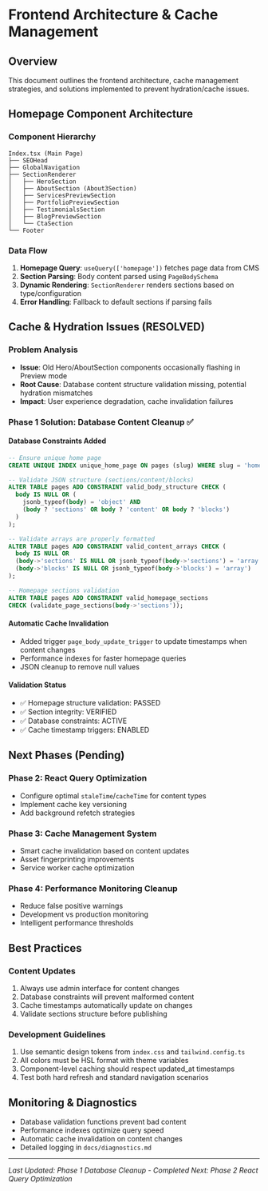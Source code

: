 # Frontend Architecture & Cache Management

## Overview
This document outlines the frontend architecture, cache management strategies, and solutions implemented to prevent hydration/cache issues.

## Homepage Component Architecture

### Component Hierarchy
```
Index.tsx (Main Page)
├── SEOHead
├── GlobalNavigation
├── SectionRenderer
│   ├── HeroSection
│   ├── AboutSection (About3Section)
│   ├── ServicesPreviewSection
│   ├── PortfolioPreviewSection
│   ├── TestimonialsSection
│   ├── BlogPreviewSection
│   └── CtaSection
└── Footer
```

### Data Flow
1. **Homepage Query**: `useQuery(['homepage'])` fetches page data from CMS
2. **Section Parsing**: Body content parsed using `PageBodySchema` 
3. **Dynamic Rendering**: `SectionRenderer` renders sections based on type/configuration
4. **Error Handling**: Fallback to default sections if parsing fails

## Cache & Hydration Issues (RESOLVED)

### Problem Analysis
- **Issue**: Old Hero/AboutSection components occasionally flashing in Preview mode
- **Root Cause**: Database content structure validation missing, potential hydration mismatches
- **Impact**: User experience degradation, cache invalidation failures

### Phase 1 Solution: Database Content Cleanup ✅

#### Database Constraints Added
```sql
-- Ensure unique home page
CREATE UNIQUE INDEX unique_home_page ON pages (slug) WHERE slug = 'home';

-- Validate JSON structure (sections/content/blocks)
ALTER TABLE pages ADD CONSTRAINT valid_body_structure CHECK (
  body IS NULL OR (
    jsonb_typeof(body) = 'object' AND
    (body ? 'sections' OR body ? 'content' OR body ? 'blocks')
  )
);

-- Validate arrays are properly formatted
ALTER TABLE pages ADD CONSTRAINT valid_content_arrays CHECK (
  body IS NULL OR 
  (body->'sections' IS NULL OR jsonb_typeof(body->'sections') = 'array') AND
  (body->'blocks' IS NULL OR jsonb_typeof(body->'blocks') = 'array')
);

-- Homepage sections validation
ALTER TABLE pages ADD CONSTRAINT valid_homepage_sections
CHECK (validate_page_sections(body->'sections'));
```

#### Automatic Cache Invalidation
- Added trigger `page_body_update_trigger` to update timestamps when content changes
- Performance indexes for faster homepage queries
- JSON cleanup to remove null values

#### Validation Status
- ✅ Homepage structure validation: PASSED
- ✅ Section integrity: VERIFIED
- ✅ Database constraints: ACTIVE
- ✅ Cache timestamp triggers: ENABLED

## Next Phases (Pending)

### Phase 2: React Query Optimization
- Configure optimal `staleTime`/`cacheTime` for content types
- Implement cache key versioning
- Add background refetch strategies

### Phase 3: Cache Management System  
- Smart cache invalidation based on content updates
- Asset fingerprinting improvements
- Service worker cache optimization

### Phase 4: Performance Monitoring Cleanup
- Reduce false positive warnings
- Development vs production monitoring
- Intelligent performance thresholds

## Best Practices

### Content Updates
1. Always use admin interface for content changes
2. Database constraints will prevent malformed content
3. Cache timestamps automatically update on changes
4. Validate sections structure before publishing

### Development Guidelines
1. Use semantic design tokens from `index.css` and `tailwind.config.ts`
2. All colors must be HSL format with theme variables
3. Component-level caching should respect updated_at timestamps
4. Test both hard refresh and standard navigation scenarios

## Monitoring & Diagnostics
- Database validation functions prevent bad content
- Performance indexes optimize query speed
- Automatic cache invalidation on content changes
- Detailed logging in `docs/diagnostics.md`

---
*Last Updated: Phase 1 Database Cleanup - Completed*
*Next: Phase 2 React Query Optimization*